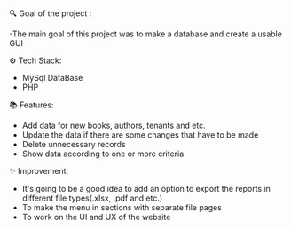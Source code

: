 
🔍 Goal of the project :

-The main goal of this project was to make a database and create a usable GUI 

⚙️ Tech Stack:
- MySql DataBase
- PHP

📚 Features:
 - Add data for new books, authors, tenants and etc.
 - Update the data if there are some changes that have to be made
 - Delete unnecessary records
 - Show data according to one or more criteria

✨ Improvement:
 - It's going to be a good idea to add an option to export the reports in different file types(.xlsx, .pdf and etc.)
 - To make the menu in sections with separate file pages
 - To work on the UI and UX of the website


